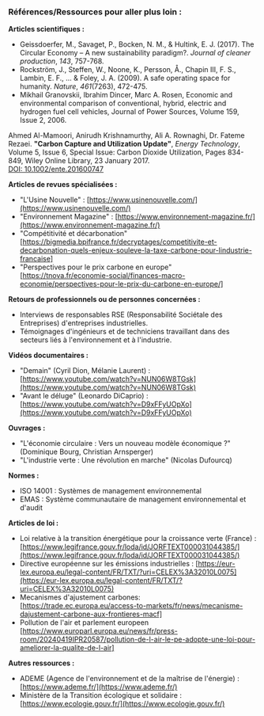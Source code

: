 
### **Références/Ressources pour aller plus loin :**

**Articles scientifiques :**

*   Geissdoerfer, M., Savaget, P., Bocken, N. M., & Hultink, E. J. (2017). The Circular Economy – A new sustainability paradigm?. *Journal of cleaner production*, *143*, 757-768.
*   Rockström, J., Steffen, W., Noone, K., Persson, Å., Chapin III, F. S., Lambin, E. F., ... & Foley, J. A. (2009). A safe operating space for humanity. *Nature*, *461*(7263), 472-475.
*   Mikhail Granovskii, Ibrahim Dincer, Marc A. Rosen, Economic and environmental comparison of conventional, hybrid, electric and hydrogen fuel cell vehicles, Journal of Power Sources, Volume 159, Issue 2, 2006.


Ahmed Al-Mamoori, Anirudh Krishnamurthy, Ali A. Rownaghi, Dr. Fateme Rezaei. **"Carbon Capture and Utilization Update"**, *Energy Technology*, Volume 5, Issue 6, Special Issue: Carbon Dioxide Utilization, Pages 834-849, Wiley Online Library, 23 January 2017.  
[DOI: 10.1002/ente.201600747](https://doi.org/10.1002/ente.201600747)

**Articles de revues spécialisées :**

*   "L'Usine Nouvelle" : [https://www.usinenouvelle.com/](https://www.usinenouvelle.com/)
*   "Environnement Magazine" : [https://www.environnement-magazine.fr/](https://www.environnement-magazine.fr/)
*   "Compétitivité et décarbonation" [https://bigmedia.bpifrance.fr/decryptages/competitivite-et-decarbonation-quels-enjeux-souleve-la-taxe-carbone-pour-lindustrie-francaise]
*   "Perspectives pour le prix carbone en europe" [https://tnova.fr/economie-social/finances-macro-economie/perspectives-pour-le-prix-du-carbone-en-europe/]

**Retours de professionnels ou de personnes concernées :**

*   Interviews de responsables RSE (Responsabilité Sociétale des Entreprises) d'entreprises industrielles.
*   Témoignages d'ingénieurs et de techniciens travaillant dans des secteurs liés à l'environnement et à l'industrie.

**Vidéos documentaires :**

*   "Demain" (Cyril Dion, Mélanie Laurent) : [https://www.youtube.com/watch?v=NUN06W8TGsk](https://www.youtube.com/watch?v=NUN06W8TGsk)
*   "Avant le déluge" (Leonardo DiCaprio) : [https://www.youtube.com/watch?v=D9xFFyUOpXo](https://www.youtube.com/watch?v=D9xFFyUOpXo)

**Ouvrages :**

*   "L'économie circulaire : Vers un nouveau modèle économique ?" (Dominique Bourg, Christian Arnsperger)
*   "L'industrie verte : Une révolution en marche" (Nicolas Dufourcq)

**Normes :**

*   ISO 14001 : Systèmes de management environnemental
*   EMAS : Système communautaire de management environnemental et d'audit

**Articles de loi :**

*   Loi relative à la transition énergétique pour la croissance verte (France) : [https://www.legifrance.gouv.fr/loda/id/JORFTEXT000031044385/](https://www.legifrance.gouv.fr/loda/id/JORFTEXT000031044385/)
*   Directive européenne sur les émissions industrielles : [https://eur-lex.europa.eu/legal-content/FR/TXT/?uri=CELEX%3A32010L0075](https://eur-lex.europa.eu/legal-content/FR/TXT/?uri=CELEX%3A32010L0075)
*   Mecanismes d'ajustement carbones: [https://trade.ec.europa.eu/access-to-markets/fr/news/mecanisme-dajustement-carbone-aux-frontieres-macf]
*   Pollution de l'air et parlement europeen [https://www.europarl.europa.eu/news/fr/press-room/20240419IPR20587/pollution-de-l-air-le-pe-adopte-une-loi-pour-ameliorer-la-qualite-de-l-air]

**Autres ressources :**

*   ADEME (Agence de l'environnement et de la maîtrise de l'énergie) : [https://www.ademe.fr/](https://www.ademe.fr/)
*   Ministère de la Transition écologique et solidaire : [https://www.ecologie.gouv.fr/](https://www.ecologie.gouv.fr/)
